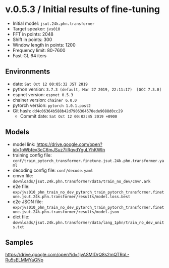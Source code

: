 # v.0.5.3 / Initial results of fine-tuning

- Initial model: `jsut.24k.phn.transformer`
- Target speaker: `jvs010`
- FFT in points: 2048
- Shift in points: 300
- Window length in points: 1200
- Frequency limit: 80-7600
- Fast-GL 64 iters

## Environments

- date: `Sat Oct 12 00:05:32 JST 2019`
- python version: `3.7.3 (default, Mar 27 2019, 22:11:17)  [GCC 7.3.0]`
- espnet version: `espnet 0.5.3`
- chainer version: `chainer 6.0.0`
- pytorch version: `pytorch 1.0.1.post2`
- Git hash: `dd4c06364b588b42d7906304570ede9088d0cc29`
  - Commit date: `Sat Oct 12 00:02:45 2019 +0900`

## Models

- model link: https://drive.google.com/open?id=1pWbfev3cC6mJSuz7liRqvdYguLYhKWIn
- training config file: `conf/train_pytorch_transformer.finetune.jsut.24k.phn.transformer.yaml`
- decoding config file: `conf/decode.yaml`
- cmvn file: `downloads/jsut.24k.phn.transformer/data/train_no_dev/cmvn.ark`
- e2e file: `exp/jvs010_phn_train_no_dev_pytorch_train_pytorch_transformer.finetune.jsut.24k.phn.transformer/results/model.loss.best`
- e2e JSON file: `exp/jvs010_phn_train_no_dev_pytorch_train_pytorch_transformer.finetune.jsut.24k.phn.transformer/results/model.json`
- dict file: `downloads/jsut.24k.phn.transformer/data/lang_1phn/train_no_dev_units.txt`

## Samples

https://drive.google.com/open?id=1jvASMlDrQ8s2mQTRqL-Ru5sELMMYaGNp
